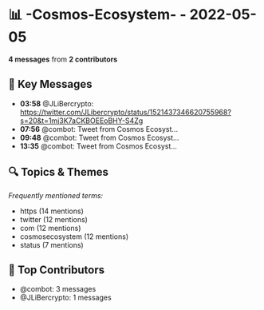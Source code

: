 # 📊 -Cosmos-Ecosystem- - 2022-05-05
**4 messages** from **2 contributors**

## 💬 Key Messages
- **03:58** @JLiBercrypto: https://twitter.com/JLibercrypto/status/1521437346620755968?s=20&t=1mj3K7aCKBOEEoBHY-S4Zg
- **07:56** @combot: [‌‌‌‌‎⁠](https://twitter.com/CosmosEcosystem/status/1522123088057540608)Tweet from Cosmos Ecosyst...
- **09:48** @combot: [‌‌‌‌‎⁠](https://twitter.com/CosmosEcosystem/status/1522151103110041600)Tweet from Cosmos Ecosyst...
- **13:35** @combot: [‌‌‌‌‎⁠](https://twitter.com/CosmosEcosystem/status/1522208430982762498)Tweet from Cosmos Ecosyst...

## 🔍 Topics & Themes
*Frequently mentioned terms:*
- https (14 mentions)
- twitter (12 mentions)
- com (12 mentions)
- cosmosecosystem (12 mentions)
- status (7 mentions)

## 👥 Top Contributors
- @combot: 3 messages
- @JLiBercrypto: 1 messages